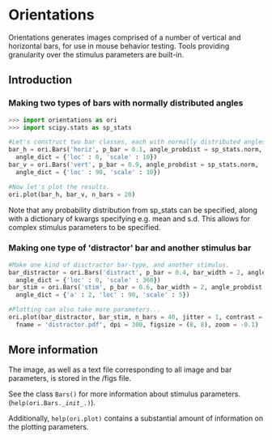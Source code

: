 # Orientations #

Orientations generates images comprised of a number of vertical and horizontal bars, for use in mouse behavior testing. Tools providing granularity over the stimulus parameters are built-in.

## Introduction ##

### Making two types of bars with normally distributed angles

```python
>>> import orientations as ori
>>> import scipy.stats as sp_stats

#Let's construct two bar classes, each with normally distributed angles.
bar_h = ori.Bars('horiz', p_bar = 0.1, angle_probdist = sp_stats.norm,
  angle_dict = {'loc' : 0, 'scale' : 10})
bar_v = ori.Bars('vert', p_bar = 0.9, angle_probdist = sp_stats.norm,
  angle_dict = {'loc' : 90, 'scale' : 10})

#Now let's plot the results.
ori.plot(bar_h, bar_v, n_bars = 20)

```
Note that any probability distribution from sp_stats can be specified, along with a dictionary of kwargs specifying e.g. mean and s.d. This allows for complex stimulus parameters to be specified.

### Making one type of 'distractor' bar and another stimulus bar
```python
#Make one kind of disctractor bar-type, and another stimulus.
bar_distractor = ori.Bars('distract', p_bar = 0.4, bar_width = 2, angle_probdist = sp_stats.uniform,
  angle_dict = {'loc' : 0, 'scale' : 360})
bar_stim = ori.Bars('stim', p_bar = 0.6, bar_width = 2, angle_probdist = sp_stats.alpha,
  angle_dict = {'a' : 2, 'loc' : 90, 'scale' : 5})

#Plotting can also take more parameters...
ori.plot(bar_distractor, bar_stim, n_bars = 40, jitter = 1, contrast = 'inverted',
  fname = 'distractor.pdf', dpi = 300, figsize = (8, 8), zoom = -0.1)
```

## More information

The image, as well as a text file corresponding to all image and bar parameters, is stored in the /figs file.

See the class <code>Bars()</code> for more information about stimulus parameters.
(<code>help(ori.Bars.\__init__.)</code>).

Additionally, <code>help(ori.plot)</code> contains a substantial amount of information on the plotting parameters.
